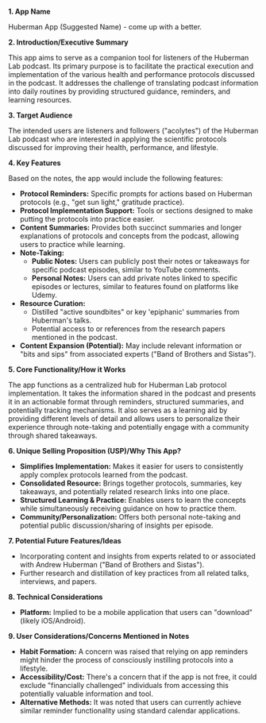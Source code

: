 **1. App Name**

Huberman App (Suggested Name) - come up with a better. 

**2. Introduction/Executive Summary**

This app aims to serve as a companion tool for listeners of the Huberman Lab podcast. Its primary purpose is to facilitate the practical execution and implementation of the various health and performance protocols discussed in the podcast. It addresses the challenge of translating podcast information into daily routines by providing structured guidance, reminders, and learning resources.

**3. Target Audience**

The intended users are listeners and followers ("acolytes") of the Huberman Lab podcast who are interested in applying the scientific protocols discussed for improving their health, performance, and lifestyle.

**4. Key Features**

Based on the notes, the app would include the following features:

- **Protocol Reminders:** Specific prompts for actions based on Huberman protocols (e.g., "get sun light," gratitude practice).
- **Protocol Implementation Support:** Tools or sections designed to make putting the protocols into practice easier.
- **Content Summaries:** Provides both succinct summaries and longer explanations of protocols and concepts from the podcast, allowing users to practice while learning.
- **Note-Taking:**
    - **Public Notes:** Users can publicly post their notes or takeaways for specific podcast episodes, similar to YouTube comments.
    - **Personal Notes:** Users can add private notes linked to specific episodes or lectures, similar to features found on platforms like Udemy.
- **Resource Curation:**
    - Distilled "active soundbites" or key 'epiphanic' summaries from Huberman's talks.
    - Potential access to or references from the research papers mentioned in the podcast.
- **Content Expansion (Potential):** May include relevant information or "bits and sips" from associated experts ("Band of Brothers and Sistas").

**5. Core Functionality/How it Works**

The app functions as a centralized hub for Huberman Lab protocol implementation. It takes the information shared in the podcast and presents it in an actionable format through reminders, structured summaries, and potentially tracking mechanisms. It also serves as a learning aid by providing different levels of detail and allows users to personalize their experience through note-taking and potentially engage with a community through shared takeaways.

**6. Unique Selling Proposition (USP)/Why This App?**

- **Simplifies Implementation:** Makes it easier for users to consistently apply complex protocols learned from the podcast.
- **Consolidated Resource:** Brings together protocols, summaries, key takeaways, and potentially related research links into one place.
- **Structured Learning & Practice:** Enables users to learn the concepts while simultaneously receiving guidance on how to practice them.
- **Community/Personalization:** Offers both personal note-taking and potential public discussion/sharing of insights per episode.

**7. Potential Future Features/Ideas**

- Incorporating content and insights from experts related to or associated with Andrew Huberman ("Band of Brothers and Sistas").
- Further research and distillation of key practices from all related talks, interviews, and papers.

**8. Technical Considerations**

- **Platform:** Implied to be a mobile application that users can "download" (likely iOS/Android).

**9. User Considerations/Concerns Mentioned in Notes**

- **Habit Formation:** A concern was raised that relying on app reminders might hinder the process of consciously instilling protocols into a lifestyle.
- **Accessibility/Cost:** There's a concern that if the app is not free, it could exclude "financially challenged" individuals from accessing this potentially valuable information and tool.
- **Alternative Methods:** It was noted that users can currently achieve similar reminder functionality using standard calendar applications.